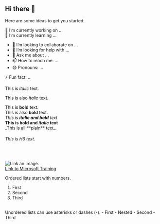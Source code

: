 ## Hi there 👋

<!--
**biznesskim/biznesskim** is a ✨ _special_ ✨ repository because its `README.md` (this file) appears on your GitHub profile.

  -->
Here are some ideas to get you started:

 🔭 I’m currently working on ...
  <br />
 🌱 I’m currently learning ...
  <br />
  
- 👯 I’m looking to collaborate on ...
- 🤔 I’m looking for help with ...
- 💬 Ask me about ...
- 📫 How to reach me: ...
- 😄 Pronouns: ...

 ⚡ Fun fact: ...
 <br />
 

 This is *italic* text.
 <br />
 
 This is also _italic_ text.
 <br />
 
 This is **bold** text.
  <br />
 This is also __bold__ text.
  <br />
 _This is **italic and bold** text_
  <br />
 __This is bold and *italic* text__
  <br />
 \_This is all \*\*plain\*\* text\_.
 <br />
 ###### This is H6 text.
  <br />

![Link an image.](https://upload.wikimedia.org/wikipedia/commons/f/f6/Small_Flower.JPG)
 <br />
[Link to Microsoft Training](https://explore.skillbuilder.aws/learn/signin)
 <br />

Ordered lists start with numbers.
1. First
1. Second
1. Third
  <br />
  Unordered lists can use asterisks or dashes (-).
- First
  - Nested
- Second
- Third 




